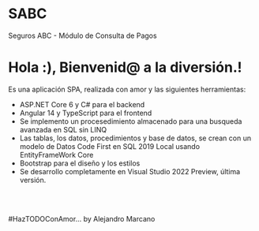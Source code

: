 # SABC
Seguros ABC - Módulo de Consulta de Pagos

<h1>Hola :), Bienvenid@ a la diversión.!</h1>


<p>Es una aplicación SPA, realizada con amor y las siguientes herramientas:</p>
<ul>
  <li>ASP.NET Core 6 y C# para el backend</li>
  <li>Angular 14 y TypeScript para el frontend</li>
  <li>Se implemento un procesedimiento almacenado para una busqueda avanzada en SQL sin LINQ</li>
   <li>Las tablas, los datos, procedimientos y base de datos, se crean con un modelo de Datos Code First en SQL 2019 Local usando EntityFrameWork Core </li>
  <li>Bootstrap para el diseño y los estilos</li>
  <li>Se desarrollo completamente en Visual Studio 2022 Preview, última versión.</li>
</ul>

<br/>
<br/>
<p class="text-center ">#HazTODOConAmor... by Alejandro Marcano</p>
